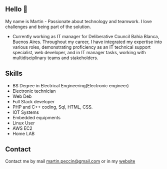 

## Hello 👋

My name is Martin - Passionate about technology and teamwork. I love challenges and being part of the solution.

* Currently working as IT manager for Deliberative Council Bahia Blanca, Buenos Aires. Throughout my career, I have integrated my expertise into various roles, demonstrating proficiency as an IT technical support specialist, web developer, and in IT manager tasks, working with multidisciplinary teams and stakeholders.

## Skills
* BS Degree in Electrical Engineering(Electronic engineer)
* Electronic technician
* Web Deb
* Full Stack developer
* PHP and C++ coding, Sql, HTML, CSS.
* IOT Systems
* Embedded equipments
* Linux User
* AWS EC2
* Home LAB

## Contact

Contact me by mail martin.peccin@gmail.com or in my [website](https://www.martinpeccin.com)

